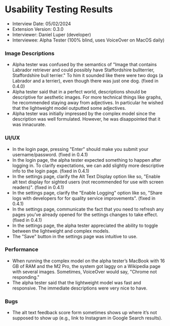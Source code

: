 # Usability Testing Results
- Interview Date: 05/02/2024
- Extension Version: 0.3.0
- Interviewer: Daniel Luper (developer)
- Interviewee: Alpha Tester (100\% blind, uses VoiceOver on MacOS daily)

### Image Descriptions
- Alpha tester was confused by the semantics of "Image that contains Labrador retriever and could possibly have Staffordshire bullterrier, Staffordshire bull terrier." To him it sounded like there were two dogs (a Labrador and a terrier), even though there was just one dog. (fixed in 0.4.0)
- Alpha tester said that in a perfect world, descriptions should be descriptive for aesthetic images. For more technical things like graphs, he recommended staying away from adjectives. In particular he wished that the lightweight model outputted some adjectives.
- Alpha tester was initially impressed by the complex model since the description was well formulated. However, he was disappointed that it was innacurate.

### UI/UX
- In the login page, pressing "Enter" should make you submit your username/password. (fixed in 0.4.1)
- In the login page, the alpha tester expected something to happen after logging in. To clarify expectations, we can add slightly more descriptive info to the login page. (fixed in 0.4.1)
- In the settings page, clarify the Alt Text Display option like so, "Enable alt text display for sighted users (not recommended for use with screen readers)". (fixed in 0.4.1)
- In the settings page, clarify the "Enable Logging" option like so, "Share logs with developers for for quality service improvements". (fixed in 0.4.1)
- In the settings page, communicate the fact that you need to refresh any pages you’ve already opened for the settings changes to take effect. (fixed in 0.4.1)
- In the settings page, the alpha tester appreciated the ability to toggle between the lightweight and complex models.
- The "Save" button in the settings page was intuitive to use.

### Performance
- When running the complex model on the alpha tester’s MacBook with 16 GB of RAM and the M2 Pro, the system got laggy on a Wikipedia page with several images. Sometimes, VoiceOver would say, "Chrome not responding."
- The alpha tester said that the lightweight model was fast and responsive. The immediate descriptions were very nice to have.

### Bugs
- The alt text feedback score form sometimes shows up where it’s not supposed to show up (e.g., link to Instagram in Google Search results).
